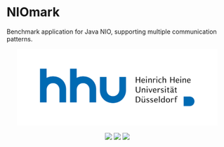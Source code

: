 # NIOmark

Benchmark application for Java NIO, supporting multiple communication patterns.

<p align="center">
<img src=logo.svg height=175>
</p>

<p align="center">
  <a href="https://travis-ci.com/hhu-bsinfo/nio-benchmark"><img src="https://www.travis-ci.com/hhu-bsinfo/nio-benchmark.svg?branch=main"></a>
  <a href="http://jdk.java.net/11/"><img src="https://img.shields.io/badge/java-8-blue.svg"></a>
  <a href="https://github.com/hhu-bsinfo/nio-benchmark/blob/master/LICENSE"><img src="https://img.shields.io/badge/license-GPLv3-orange.svg"></a>
</p>
